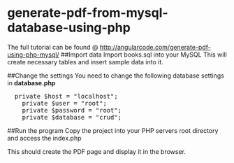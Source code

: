 # generate-pdf-from-mysql-database-using-php

The full tutorial can be found @ http://angularcode.com/generate-pdf-using-php-mysql/
##Import data
Import books.sql into your MySQL
This will create necessary tables and insert sample data into it.

##Change the settings
You need to change the following database settings in **database.php**
<pre>
  private $host = "localhost";
	private $user = "root";
	private $password = "root";
	private $database = "crud";
</pre>

##Run the program
Copy the project into your PHP servers root directory and access the index.php

This should create the PDF page and display it in the browser.
